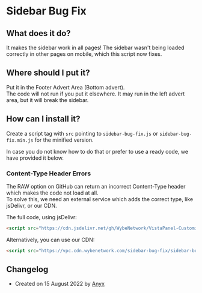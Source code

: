 # Sidebar Bug Fix  

## What does it do?  
It makes the sidebar work in all pages!
The sidebar wasn't being loaded correctly in other pages on mobile, which this script now fixes.

## Where should I put it?  
Put it in the Footer Advert Area (Bottom advert).  
The code will not run if you put it elsewhere. It may run in the left advert area, but it will break the sidebar.

## How can I install it?   
Create a script tag with `src` pointing to `sidebar-bug-fix.js` or `sidebar-bug-fix.min.js` for the minified version.  

In case you do not know how to do that or prefer to use a ready code, we have provided it below.

###  Content-Type Header Errors
The RAW option on GitHub can return an incorrect Content-Type header which makes the code not load at all.  
To solve this, we need an external service which adds the correct type, like jsDelivr, or our CDN.

The full code, using jsDelivr:
```html
<script src="https://cdn.jsdelivr.net/gh/WybeNetwork/VistaPanel-Customizations@2.3.1/sidebar-bug-fix/sidebar-bug-fix.js" type="text/javascript"></script>
```
Alternatively, you can use our CDN:
```html
<script src="https://vpc.cdn.wybenetwork.com/sidebar-bug-fix/sidebar-bug-fix.js" type="text/javascript"></script>
```
## Changelog
* Created on 15 August 2022 by [Anyx](https://github.com/4yx)